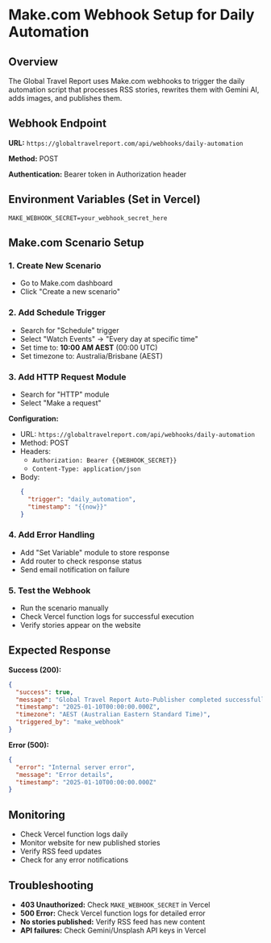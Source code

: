 # Make.com Webhook Setup for Daily Automation

## Overview
The Global Travel Report uses Make.com webhooks to trigger the daily automation script that processes RSS stories, rewrites them with Gemini AI, adds images, and publishes them.

## Webhook Endpoint
**URL:** `https://globaltravelreport.com/api/webhooks/daily-automation`

**Method:** POST

**Authentication:** Bearer token in Authorization header

## Environment Variables (Set in Vercel)
```env
MAKE_WEBHOOK_SECRET=your_webhook_secret_here
```

## Make.com Scenario Setup

### 1. Create New Scenario
- Go to Make.com dashboard
- Click "Create a new scenario"

### 2. Add Schedule Trigger
- Search for "Schedule" trigger
- Select "Watch Events" → "Every day at specific time"
- Set time to: **10:00 AM AEST** (00:00 UTC)
- Set timezone to: Australia/Brisbane (AEST)

### 3. Add HTTP Request Module
- Search for "HTTP" module
- Select "Make a request"

**Configuration:**
- URL: `https://globaltravelreport.com/api/webhooks/daily-automation`
- Method: POST
- Headers:
  - `Authorization: Bearer {{WEBHOOK_SECRET}}`
  - `Content-Type: application/json`
- Body:
  ```json
  {
    "trigger": "daily_automation",
    "timestamp": "{{now}}"
  }
  ```

### 4. Add Error Handling
- Add "Set Variable" module to store response
- Add router to check response status
- Send email notification on failure

### 5. Test the Webhook
- Run the scenario manually
- Check Vercel function logs for successful execution
- Verify stories appear on the website

## Expected Response
**Success (200):**
```json
{
  "success": true,
  "message": "Global Travel Report Auto-Publisher completed successfully",
  "timestamp": "2025-01-10T00:00:00.000Z",
  "timezone": "AEST (Australian Eastern Standard Time)",
  "triggered_by": "make_webhook"
}
```

**Error (500):**
```json
{
  "error": "Internal server error",
  "message": "Error details",
  "timestamp": "2025-01-10T00:00:00.000Z"
}
```

## Monitoring
- Check Vercel function logs daily
- Monitor website for new published stories
- Verify RSS feed updates
- Check for any error notifications

## Troubleshooting
- **403 Unauthorized:** Check `MAKE_WEBHOOK_SECRET` in Vercel
- **500 Error:** Check Vercel function logs for detailed error
- **No stories published:** Verify RSS feed has new content
- **API failures:** Check Gemini/Unsplash API keys in Vercel